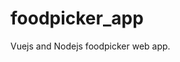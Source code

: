 # foodpicker_app
Vuejs and Nodejs foodpicker web app.


<!-- front - npm run serve
back - npm run start -->